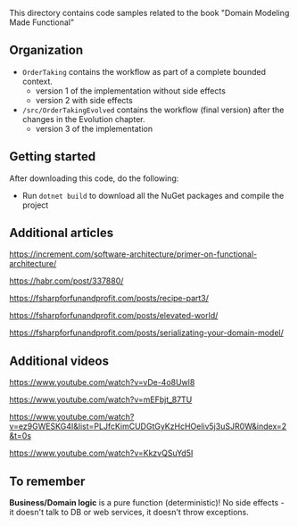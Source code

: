 This directory contains code samples related to the book "Domain Modeling Made Functional"

## Organization

* `OrderTaking` contains the workflow as part of a complete bounded context.
    - version 1 of the implementation without side effects
    - version 2 with side effects
* `/src/OrderTakingEvolved` contains the workflow (final version) after the changes in the Evolution chapter.
    - version 3 of the implementation

## Getting started

After downloading this code, do the following:

* Run `dotnet build` to download all the NuGet packages and compile the project

## Additional articles

https://increment.com/software-architecture/primer-on-functional-architecture/

https://habr.com/post/337880/

https://fsharpforfunandprofit.com/posts/recipe-part3/

https://fsharpforfunandprofit.com/posts/elevated-world/

https://fsharpforfunandprofit.com/posts/serializating-your-domain-model/

## Additional videos

https://www.youtube.com/watch?v=vDe-4o8Uwl8

https://www.youtube.com/watch?v=mEFbjt_87TU

https://www.youtube.com/watch?v=ez9GWESKG4I&list=PLJfcKimCUDGtGyKzHcHOeliv5j3uSJR0W&index=2&t=0s

https://www.youtube.com/watch?v=KkzvQSuYd5I

## To remember

**Business/Domain logic** is a pure function (deterministic)!
No side effects - it doesn't talk to DB or web services, it doesn't throw exceptions.
